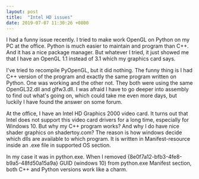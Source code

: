 ```yaml
---
layout: post
title:  "Intel HD issues"
date: 2019-07-07 11:30:26 +0800
---
```


I had a funny issue recently. I tried to make work OpenGL on Python on my PC at the office. Python is much easier to maintain and program than C++. And it has a nice package manager. But whatever I tried, it just showed me that I have an OpenGL 1.1 instead of 3.1 which my graphics card says.

I've tried to recompile PyOpenGL, but it did nothing.
The funny thing is I had C++ version of the program and exactly the same program written on Python. One was working and the other not.
They both were using the same OpenGL32.dll and glfw3.dll. I was afraid I have to go deeper into assembly to find out what's going on, which could take me even more days, but luckily I have found the answer on some forum.

At the office, I have an Intel HD Graphics 2000 video card. It turns out that Intel does not support this video card drivers for a long time, especially for Windows 10. But why my C++ program works? And why I do have nice shader graphics on shadertoy.com? The reason is how windows decide which dlls are available to which program. It is written in Manifest-resource inside an .exe file in supported OS section.

In my case it was in python.exe. When I removed {8e0f7a12-bfb3-4fe8-b9a5-48fd50a15a9a} GUID (windows 10) from python.exe Manifest section, both C++ and Python versions work like a charm.
